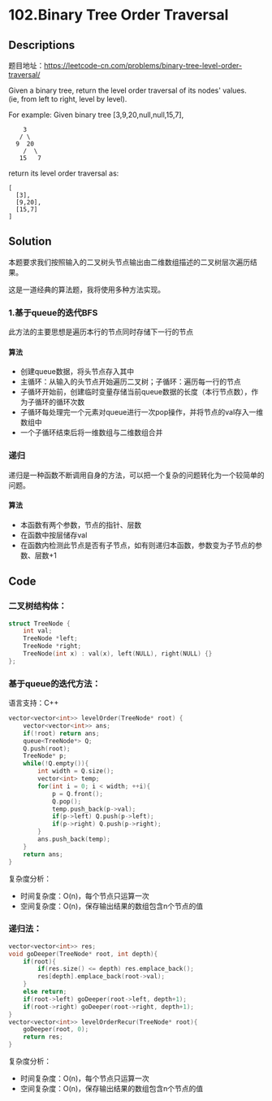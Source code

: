 # 102.Binary Tree Order Traversal
## Descriptions
题目地址：https://leetcode-cn.com/problems/binary-tree-level-order-traversal/

Given a binary tree, return the level order traversal of its nodes' values. 
<br/>(ie, from left to right, level by level).

For example:
Given binary tree [3,9,20,null,null,15,7],
```
    3
   / \
  9  20
    /  \
   15   7
```
return its level order traversal as:
```
[
  [3],
  [9,20],
  [15,7]
]
```
## Solution
本题要求我们按照输入的二叉树头节点输出由二维数组描述的二叉树层次遍历结果。

这是一道经典的算法题，我将使用多种方法实现。

### 1.基于queue的迭代BFS
此方法的主要思想是遍历本行的节点同时存储下一行的节点
#### 算法

- 创建queue数据，将头节点存入其中
- 主循环：从输入的头节点开始遍历二叉树；子循环：遍历每一行的节点
- 子循环开始前，创建临时变量存储当前queue数据的长度（本行节点数），作为子循环的循环次数
- 子循环每处理完一个元素对queue进行一次pop操作，并将节点的val存入一维数组中
- 一个子循环结束后将一维数组与二维数组合并

### 递归
递归是一种函数不断调用自身的方法，可以把一个复杂的问题转化为一个较简单的问题。
#### 算法
- 本函数有两个参数，节点的指针、层数
- 在函数中按层储存val
- 在函数内检测此节点是否有子节点，如有则递归本函数，参数变为子节点的参数、层数+1

## Code

### 二叉树结构体：

```C++
struct TreeNode {
    int val;
    TreeNode *left;
    TreeNode *right;
    TreeNode(int x) : val(x), left(NULL), right(NULL) {}
};
```
### 基于queue的迭代方法：
语言支持：C++
```C++
vector<vector<int>> levelOrder(TreeNode* root) {
    vector<vector<int>> ans;
    if(!root) return ans;
    queue<TreeNode*> Q;
    Q.push(root);
    TreeNode* p;
    while(!Q.empty()){
        int width = Q.size();
        vector<int> temp;
        for(int i = 0; i < width; ++i){
            p = Q.front();
            Q.pop();
            temp.push_back(p->val);
            if(p->left) Q.push(p->left);
            if(p->right) Q.push(p->right);
        }
        ans.push_back(temp);
    }
    return ans;
}
```
复杂度分析：
- 时间复杂度：O(n)，每个节点只运算一次
- 空间复杂度：O(n)，保存输出结果的数组包含n个节点的值

### 递归法：
```C++
vector<vector<int>> res;
void goDeeper(TreeNode* root, int depth){
    if(root){
        if(res.size() <= depth) res.emplace_back();
        res[depth].emplace_back(root->val);
    }
    else return;
    if(root->left) goDeeper(root->left, depth+1);
    if(root->right) goDeeper(root->right, depth+1);
}
vector<vector<int>> levelOrderRecur(TreeNode* root){
    goDeeper(root, 0);
    return res;
}
```
复杂度分析：
- 时间复杂度：O(n)，每个节点只运算一次
- 空间复杂度：O(n)，保存输出结果的数组包含n个节点的值